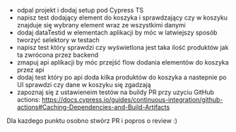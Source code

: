 - odpal projekt i dodaj setup pod Cypress TS
- napisz test dodający element do koszyka i sprawdzający czy w koszyku znajduje się wybrany element wraz ze wszystkimi danymi
- dodaj dataTestid w elementach aplikacji by móc w latwiejszy sposób tworzyć selektory w testach
- napisz test który sprawdzi czy wyświetlona jest taka ilość produktów jak ta zwrócona przez backend
- zmapuj api aplikacji by móc przejść flow dodania elementów do koszyka przez api
- dodaj test który po api doda kilka produktów do koszyka a nastepnie po UI sprawdzi czy dane w koszyku się zgadzają
- zapoznaj się z ustawieneim testów na buildy PR przy uzyciu GitHub actions: https://docs.cypress.io/guides/continuous-integration/github-actions#Caching-Dependencies-and-Build-Artifacts

Dla kazdego punktu osobno stwórz PR i popros o review :)